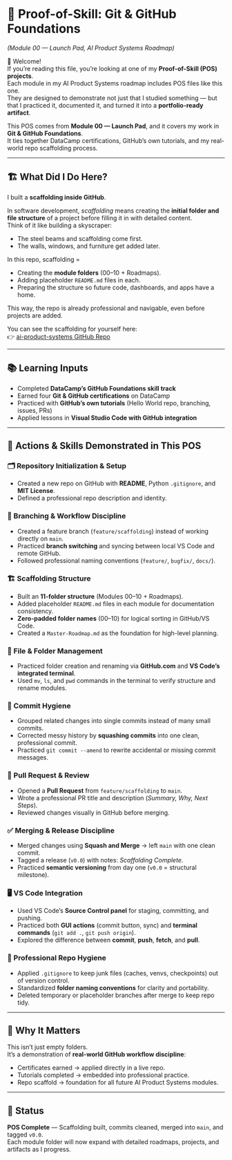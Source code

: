 # 🧩 Proof-of-Skill: Git & GitHub Foundations  
*(Module 00 — Launch Pad, AI Product Systems Roadmap)*

👋 Welcome!  
If you’re reading this file, you’re looking at one of my **Proof-of-Skill (POS) projects**.  
Each module in my AI Product Systems roadmap includes POS files like this one.  
They are designed to demonstrate not just that I studied something — but that I practiced it, documented it, and turned it into a **portfolio-ready artifact**.  

This POS comes from **Module 00 — Launch Pad**, and it covers my work in **Git & GitHub Foundations**.  
It ties together DataCamp certifications, GitHub’s own tutorials, and my real-world repo scaffolding process.  

---

## 🏗️ What Did I Do Here?
I built a **scaffolding inside GitHub**.  

In software development, *scaffolding* means creating the **initial folder and file structure** of a project before filling it in with detailed content.  
Think of it like building a skyscraper:  
- The steel beams and scaffolding come first.  
- The walls, windows, and furniture get added later.  

In this repo, scaffolding =  
- Creating the **module folders** (00–10 + Roadmaps).  
- Adding placeholder `README.md` files in each.  
- Preparing the structure so future code, dashboards, and apps have a home.  

This way, the repo is already professional and navigable, even before projects are added.  

You can see the scaffolding for yourself here:  
👉 [ai-product-systems GitHub Repo](https://github.com/monica-ai001/ai-product-systems)  

---

## 📚 Learning Inputs
- Completed **DataCamp’s GitHub Foundations skill track**  
- Earned four **Git & GitHub certifications** on DataCamp  
- Practiced with **GitHub’s own tutorials** (Hello World repo, branching, issues, PRs)  
- Applied lessons in **Visual Studio Code with GitHub integration**  

---

## 🔨 Actions & Skills Demonstrated in This POS

### 🗂️ Repository Initialization & Setup
- Created a new repo on GitHub with **README**, Python `.gitignore`, and **MIT License**.  
- Defined a professional repo description and identity.  

### 🌿 Branching & Workflow Discipline
- Created a feature branch (`feature/scaffolding`) instead of working directly on `main`.  
- Practiced **branch switching** and syncing between local VS Code and remote GitHub.  
- Followed professional naming conventions (`feature/`, `bugfix/`, `docs/`).  

### 🏗️ Scaffolding Structure
- Built an **11-folder structure** (Modules 00–10 + Roadmaps).  
- Added placeholder `README.md` files in each module for documentation consistency.  
- **Zero-padded folder names** (00–10) for logical sorting in GitHub/VS Code.  
- Created a `Master-Roadmap.md` as the foundation for high-level planning.  

### 📂 File & Folder Management
- Practiced folder creation and renaming via **GitHub.com** and **VS Code’s integrated terminal**.  
- Used `mv`, `ls`, and `pwd` commands in the terminal to verify structure and rename modules.  

### 📝 Commit Hygiene
- Grouped related changes into single commits instead of many small commits.  
- Corrected messy history by **squashing commits** into one clean, professional commit.  
- Practiced `git commit --amend` to rewrite accidental or missing commit messages.  

### 🔀 Pull Request & Review
- Opened a **Pull Request** from `feature/scaffolding` to `main`.  
- Wrote a professional PR title and description (*Summary, Why, Next Steps*).  
- Reviewed changes visually in GitHub before merging.  

### ✅ Merging & Release Discipline
- Merged changes using **Squash and Merge** → left `main` with one clean commit.  
- Tagged a release (`v0.0`) with notes: *Scaffolding Complete*.  
- Practiced **semantic versioning** from day one (`v0.0` = structural milestone).  

### 🖥️ VS Code Integration
- Used VS Code’s **Source Control panel** for staging, committing, and pushing.  
- Practiced both **GUI actions** (commit button, sync) and **terminal commands** (`git add .`, `git push origin`).  
- Explored the difference between **commit**, **push**, **fetch**, and **pull**.  

### 🧹 Professional Repo Hygiene
- Applied `.gitignore` to keep junk files (caches, venvs, checkpoints) out of version control.  
- Standardized **folder naming conventions** for clarity and portability.  
- Deleted temporary or placeholder branches after merge to keep repo tidy.  

---

## 🎯 Why It Matters
This isn’t just empty folders.  
It’s a demonstration of **real-world GitHub workflow discipline**:  
- Certificates earned → applied directly in a live repo.  
- Tutorials completed → embedded into professional practice.  
- Repo scaffold → foundation for all future AI Product Systems modules.  

---

## 📌 Status
**POS Complete** — Scaffolding built, commits cleaned, merged into `main`, and tagged `v0.0`.  
Each module folder will now expand with detailed roadmaps, projects, and artifacts as I progress.  
